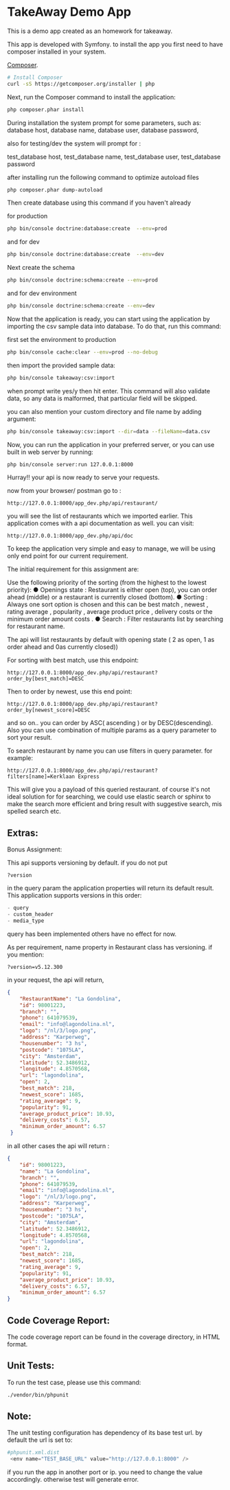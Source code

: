 TakeAway Demo App
=================

This is a demo app created as an homework for takeaway.

This app is developed with Symfony. to install the app you first need to have composer installed in your system.

[Composer](http://getcomposer.org).

```bash
# Install Composer
curl -sS https://getcomposer.org/installer | php
```

Next, run the Composer command to install the application:

```bash
php composer.phar install
```
During installation the system prompt for some parameters, such as:
 database host,
 database name,
 database user,
 database password,
 
also for testing/dev the system will prompt for :

 test_database host,
 test_database name,
 test_database user,
 test_database password
 
 after installing run the following command to optimize autoload files
 
 ```bash
php composer.phar dump-autoload
```

Then create database using this command if you haven't already

for production

```bash
php bin/console doctrine:database:create  --env=prod
```

and for dev

```bash
php bin/console doctrine:database:create  --env=dev
```

Next create the schema

```bash
php bin/console doctrine:schema:create --env=prod
```

and for dev environment

```bash
php bin/console doctrine:schema:create --env=dev
```

Now that the application is ready, you can start using the application by importing the csv sample data into database. To do that, run this command:

first set the environment to production
```bash
php bin/console cache:clear --env=prod --no-debug

```

then import the provided sample data:

```bash
php bin/console takeaway:csv:import
```

when prompt write yes/y then hit enter. This command will also validate data, so any data is malformed, that particular field will be skipped.

you can also mention your custom directory and file name by adding argument:

```bash
php bin/console takeaway:csv:import --dir=data --fileName=data.csv
```

Now, you can run the application in your preferred server, or you can use built in web server by running:

```bash
php bin/console server:run 127.0.0.1:8000
```

Hurray!! your api is now ready to serve your requests.

now from your browser/ postman go to :

```http request
http://127.0.0.1:8000/app_dev.php/api/restaurant/
```

you will see the list of restaurants which we imported earlier. This application comes with a api documentation as well. you can visit:

```http request
http://127.0.0.1:8000/app_dev.php/api/doc
```

To keep the application very simple and easy to manage, we will be using only end point for our current requirement.

The initial requirement for this assignment are:

Use the following priority of the sorting (from the highest to the lowest priority):
● Openings state : Restaurant is either open (top), you can order ahead (middle) or a
restaurant is currently closed (bottom).
● Sorting : Always one sort option is chosen and this can be best match , newest ,
rating average , popularity , average product price , delivery costs or the
minimum order amount costs .
● Search : Filter restaurants list by searching for restaurant name.

The api will list restaurants by default with opening state ( 2 as open, 1 as order ahead and 0as currently closed))

For sorting with best match, use this endpoint:

```http request
http://127.0.0.1:8000/app_dev.php/api/restaurant?order_by[best_match]=DESC
```

Then to order by newest, use this end point:

```http request
http://127.0.0.1:8000/app_dev.php/api/restaurant?order_by[newest_score]=DESC
```

and so on.. you can order by ASC( ascending ) or by DESC(descending). Also you can use combination of multiple params as a query parameter to sort your result.

To search restaurant by name you can use filters in query parameter. for example:

```http request
http://127.0.0.1:8000/app_dev.php/api/restaurant?filters[name]=Kerklaan Express
``` 

This will give you a payload of this queried restaurant. of course it's not ideal solution for for searching, we could use elastic search or sphinx to make the search more efficient and bring result with suggestive search, mis spelled search etc.

Extras:
------

Bonus Assignment:

This api supports versioning by default. if you do not put 

```http request
?version
``` 

in the query param the application properties will return its default result. This application supports versions in this order:

```php
- query
- custom_header
- media_type
```

query has been implemented others have no effect for now. 

As per requirement, name property in Restaurant class has versioning. if you mention:

```http request
?version=v5.12.300
```

in your request, the api will return,

```json
{
    "RestaurantName": "La Gondolina",
    "id": 98001223,
    "branch": "",
    "phone": 641079539,
    "email": "info@lagondolina.nl",
    "logo": "/nl/3/logo.png",
    "address": "Karperweg",
    "housenumber": "3 hs",
    "postcode": "1075LA",
    "city": "Amsterdam",
    "latitude": 52.3486912,
    "longitude": 4.8570568,
    "url": "lagondolina",
    "open": 2,
    "best_match": 218,
    "newest_score": 1685,
    "rating_average": 9,
    "popularity": 91,
    "average_product_price": 10.93,
    "delivery_costs": 6.57,
    "minimum_order_amount": 6.57
 }
```

in all other cases the api will return :

```json
{
    "id": 98001223,
    "name": "La Gondolina",
    "branch": "",
    "phone": 641079539,
    "email": "info@lagondolina.nl",
    "logo": "/nl/3/logo.png",
    "address": "Karperweg",
    "housenumber": "3 hs",
    "postcode": "1075LA",
    "city": "Amsterdam",
    "latitude": 52.3486912,
    "longitude": 4.8570568,
    "url": "lagondolina",
    "open": 2,
    "best_match": 218,
    "newest_score": 1685,
    "rating_average": 9,
    "popularity": 91,
    "average_product_price": 10.93,
    "delivery_costs": 6.57,
    "minimum_order_amount": 6.57
}
```

Code Coverage Report:
--------------------

The code coverage report can be found in the coverage directory, in HTML format.

Unit Tests:
-----------
To run the test case, please use this command:

````bash
./vendor/bin/phpunit
````


Note:
-----

The unit testing configuration has dependency of its base test url. by default the url is set to:

````php
#phpunit.xml.dist
 <env name="TEST_BASE_URL" value="http://127.0.0.1:8000" />
````

if you run the app in another port or ip. you need to change the value accordingly. otherwise test will generate error.